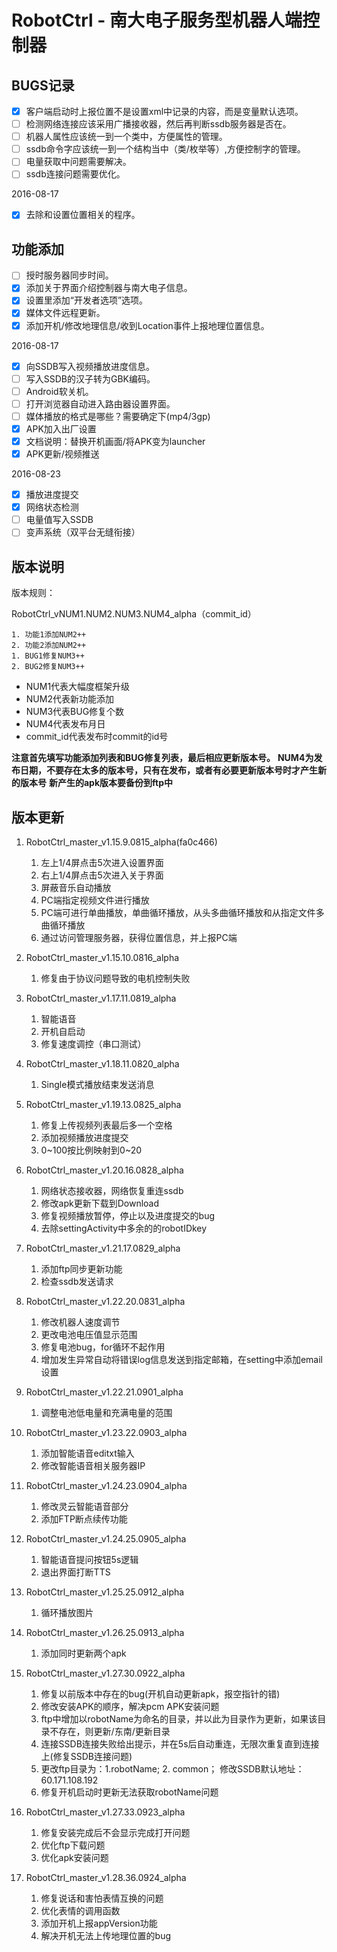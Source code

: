 # RobotCtrl - 南大电子服务型机器人端控制器

## BUGS记录

- [x] 客户端启动时上报位置不是设置xml中记录的内容，而是变量默认选项。
- [ ] 检测网络连接应该采用广播接收器，然后再判断ssdb服务器是否在。
- [ ] 机器人属性应该统一到一个类中，方便属性的管理。
- [ ] ssdb命令字应该统一到一个结构当中（类/枚举等）,方便控制字的管理。
- [ ] 电量获取中问题需要解决。
- [ ] ssdb连接问题需要优化。

2016-08-17

- [x] 去除和设置位置相关的程序。

## 功能添加

- [ ] 授时服务器同步时间。
- [x] 添加关于界面介绍控制器与南大电子信息。
- [x] 设置里添加“开发者选项”选项。
- [x] 媒体文件远程更新。
- [x] 添加开机/修改地理信息/收到Location事件上报地理位置信息。

2016-08-17

- [x] 向SSDB写入视频播放进度信息。
- [ ] 写入SSDB的汉子转为GBK编码。
- [ ] Android软关机。
- [ ] 打开浏览器自动进入路由器设置界面。
- [ ] 媒体播放的格式是哪些？需要确定下(mp4/3gp)
- [x] APK加入出厂设置
- [x] 文档说明：替换开机画面/将APK变为launcher
- [x] APK更新/视频推送

2016-08-23

- [x] 播放进度提交
- [x] 网络状态检测
- [ ] 电量值写入SSDB
- [ ] 变声系统（双平台无缝衔接）

## 版本说明

版本规则：

RobotCtrl_vNUM1.NUM2.NUM3.NUM4_alpha（commit_id）

    1. 功能1添加NUM2++
    2. 功能2添加NUM2++
    1. BUG1修复NUM3++
    2. BUG2修复NUM3++

- NUM1代表大幅度框架升级
- NUM2代表新功能添加
- NUM3代表BUG修复个数
- NUM4代表发布月日
- commit_id代表发布时commit的id号

**注意首先填写功能添加列表和BUG修复列表，最后相应更新版本号。**
**NUM4为发布日期，不要存在太多的版本号，只有在发布，或者有必要更新版本号时才产生新的版本号**
**新产生的apk版本要备份到ftp中**

## 版本更新

1. RobotCtrl_master_v1.15.9.0815_alpha(fa0c466)

    1. 左上1/4屏点击5次进入设置界面
    2. 右上1/4屏点击5次进入关于界面
    3. 屏蔽音乐自动播放
    4. PC端指定视频文件进行播放
    5. PC端可进行单曲播放，单曲循环播放，从头多曲循环播放和从指定文件多曲循环播放
    6. 通过访问管理服务器，获得位置信息，并上报PC端

2. RobotCtrl_master_v1.15.10.0816_alpha

    1. 修复由于协议问题导致的电机控制失败

3. RobotCtrl_master_v1.17.11.0819_alpha

    1. 智能语音
    2. 开机自启动
    3. 修复速度调控（串口测试）

4. RobotCtrl_master_v1.18.11.0820_alpha

    1. Single模式播放结束发送消息

5. RobotCtrl_master_v1.19.13.0825_alpha

    1. 修复上传视频列表最后多一个空格
    2. 添加视频播放进度提交
    3. 0~100按比例映射到0~20

6. RobotCtrl_master_v1.20.16.0828_alpha

    1. 网络状态接收器，网络恢复重连ssdb
    2. 修改apk更新下载到Download
    3. 修复视频播放暂停，停止以及进度提交的bug
    4. 去除settingActivity中多余的的robotIDkey

7. RobotCtrl_master_v1.21.17.0829_alpha

    1. 添加ftp同步更新功能
    2. 检查ssdb发送请求

8. RobotCtrl_master_v1.22.20.0831_alpha

    1. 修改机器人速度调节
    2. 更改电池电压值显示范围
    3. 修复电池bug，for循环不起作用
    4. 增加发生异常自动将错误log信息发送到指定邮箱，在setting中添加email设置

9. RobotCtrl_master_v1.22.21.0901_alpha

    1. 调整电池低电量和充满电量的范围
    
10. RobotCtrl_master_v1.23.22.0903_alpha

    1. 添加智能语音editxt输入
    2. 修改智能语音相关服务器IP

11. RobotCtrl_master_v1.24.23.0904_alpha

    1. 修改灵云智能语音部分
    2. 添加FTP断点续传功能

12. RobotCtrl_master_v1.24.25.0905_alpha

    1. 智能语音提问按钮5s逻辑
    2. 退出界面打断TTS

13. RobotCtrl_master_v1.25.25.0912_alpha

    1. 循环播放图片

14. RobotCtrl_master_v1.26.25.0913_alpha

    1. 添加同时更新两个apk

15. RobotCtrl_master_v1.27.30.0922_alpha

    1. 修复以前版本中存在的bug(开机自动更新apk，报空指针的错)
    2. 修改安装APK的顺序，解决pcm APK安装问题
    3. ftp中增加以robotName为命名的目录，并以此为目录作为更新，如果该目录不存在，则更新/东南/更新目录
    4. 连接SSDB连接失败给出提示，并在5s后自动重连，无限次重复直到连接上(修复SSDB连接问题)
    5. 更改ftp目录为：1.robotName; 2. common； 修改SSDB默认地址：60.171.108.192
    6. 修复开机启动时更新无法获取robotName问题

16. RobotCtrl_master_v1.27.33.0923_alpha

    1. 修复安装完成后不会显示完成打开问题
    2. 优化ftp下载问题
    3. 优化apk安装问题

17. RobotCtrl_master_v1.28.36.0924_alpha

    1. 修复说话和害怕表情互换的问题
    2. 优化表情的调用函数
    3. 添加开机上报appVersion功能
    4. 解决开机无法上传地理位置的bug
